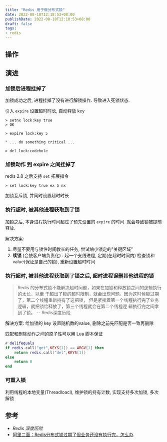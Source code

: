 ```yaml
---
title: "Redis 用于做分布式锁"
date: 2022-08-18T12:18:53+08:00
publishDate: 2022-08-18T12:18:53+08:00
draft: false
tags:
- redis
---
```


## 操作

## 演进

### 加锁后进程挂掉了

加锁成功之后, 进程挂掉了没有进行解锁操作. 
导致进入死锁状态.

引入 `expire` 设置超时时长, 自动释放 key
```
> setnx lock:key true 
> OK

> expire lock:key 5 

" ... do something critical ... 

> del lock:codehole
```

### 加锁动作 到 expire 之间挂掉了

redis 2.8 之后支持 `set` 拓展指令

```
> set lock:key true ex 5 nx
```

加锁互斥锁, 并同时设置超时时长

### 执行超时, 被其他进程获取到了锁

加锁之后, 本身进程执行时间超过了预先设置的 `expire` 的时间. 就会导致锁被提前释放.

解决方案:

1. 尽量不要用与锁住时间教长的任务, 尝试缩小锁定的"关键区域"
2. **续锁** (会使客户端负责化) : 起一个支线进程, 定期(在超时时间内) 检查锁和value(保证是自己的锁), 重新设置超时时间   


### 执行超时, 被其他进程获取到了锁之后, 超时进程误删其他进程的锁

> Redis 的分布式锁不能解决超时问题，如果在加锁和释放锁之间的逻辑执行的太长，以至 于超出了锁的超时限制，就会出现问题。因为这时候锁过期了，第二个线程重新持有了这把锁， 但是紧接着第一个线程执行完了业务逻辑，就把锁给释放了，第三个线程就会在第二个线程逻 辑执行完之间拿到了锁。
> -- Redis深度历险

解决方案: 给加锁的 key 设置随机数的value, 删除之前先匹配是否一致再删除

匹配和删除动作之间的原子性可以用 Lua 脚本保证
``` lua
# delifequals
if redis.call("get",KEYS[1]) == ARGV[1] then
	return redis.call("del",KEYS[1])
else
	return 0
end
```

### 可重入锁

利用线程的本地变量(Threadloacl), 维护锁的持有计数, 实现支持多次加锁, 多次解锁


## 参考
- *Redis 深度历险*
- [阿里二面：Redis分布式锁过期了但业务还没有执行完，怎么办](https://www.51cto.com/article/679902.html)



